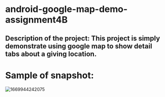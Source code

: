 # android-google-map-demo-assignment4B

## Description of the project: This project is simply demonstrate using google map to show detail tabs about a giving location.

# Sample of snapshot:
![1669944242075](https://user-images.githubusercontent.com/86503605/205222144-a181fb0b-f3e3-4372-9a45-5c396aac7b91.png)
